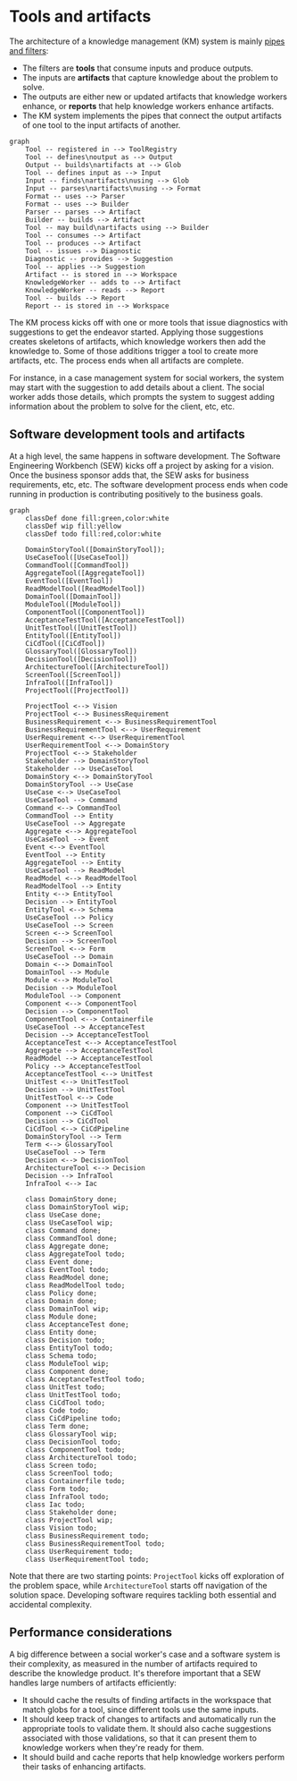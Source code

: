 # Tools and artifacts

The architecture of a knowledge management (KM) system is mainly
[pipes and filters](https://www.enterpriseintegrationpatterns.com/patterns/messaging/PipesAndFilters.html):

- The filters are **tools** that consume inputs and produce outputs.
- The inputs are **artifacts** that capture knowledge about the problem to solve.
- The outputs are either new or updated artifacts that knowledge workers enhance, or **reports** that help knowledge
  workers enhance artifacts.
- The KM system implements the pipes that connect the output artifacts of one tool to the input artifacts of another.

```mermaid
graph
    Tool -- registered in --> ToolRegistry
    Tool -- defines\noutput as --> Output
    Output -- builds\nartifacts at --> Glob
    Tool -- defines input as --> Input
    Input -- finds\nartifacts\nusing --> Glob
    Input -- parses\nartifacts\nusing --> Format
    Format -- uses --> Parser
    Format -- uses --> Builder
    Parser -- parses --> Artifact
    Builder -- builds --> Artifact
    Tool -- may build\nartifacts using --> Builder
    Tool -- consumes --> Artifact
    Tool -- produces --> Artifact
    Tool -- issues --> Diagnostic
    Diagnostic -- provides --> Suggestion
    Tool -- applies --> Suggestion
    Artifact -- is stored in --> Workspace
    KnowledgeWorker -- adds to --> Artifact
    KnowledgeWorker -- reads --> Report
    Tool -- builds --> Report
    Report -- is stored in --> Workspace
```

The KM process kicks off with one or more tools that issue diagnostics with suggestions to get the
endeavor started.
Applying those suggestions creates skeletons of artifacts, which knowledge workers then add the knowledge to.
Some of those additions trigger a tool to create more artifacts, etc.
The process ends when all artifacts are complete.

For instance, in a case management system for social workers, the system may start with the suggestion to add details
about a client.
The social worker adds those details, which prompts the system to suggest adding information about the problem to solve
for the client, etc, etc.


## Software development tools and artifacts

At a high level, the same happens in software development.
The Software Engineering Workbench (SEW) kicks off a project by asking for a vision.
Once the business sponsor adds that, the SEW asks for business requirements, etc, etc.
The software development process ends when code running in production is contributing positively to the business goals.

```mermaid
graph
    classDef done fill:green,color:white
    classDef wip fill:yellow
    classDef todo fill:red,color:white
    
    DomainStoryTool([DomainStoryTool]);
    UseCaseTool([UseCaseTool])
    CommandTool([CommandTool])
    AggregateTool([AggregateTool])
    EventTool([EventTool])
    ReadModelTool([ReadModelTool])
    DomainTool([DomainTool])
    ModuleTool([ModuleTool])
    ComponentTool([ComponentTool])
    AcceptanceTestTool([AcceptanceTestTool])
    UnitTestTool([UnitTestTool])
    EntityTool([EntityTool])
    CiCdTool([CiCdTool])
    GlossaryTool([GlossaryTool])
    DecisionTool([DecisionTool])
    ArchitectureTool([ArchitectureTool])
    ScreenTool([ScreenTool])
    InfraTool([InfraTool])
    ProjectTool([ProjectTool])
    
    ProjectTool <--> Vision
    ProjectTool <--> BusinessRequirement
    BusinessRequirement <--> BusinessRequirementTool
    BusinessRequirementTool <--> UserRequirement
    UserRequirement <--> UserRequirementTool
    UserRequirementTool <--> DomainStory
    ProjectTool <--> Stakeholder
    Stakeholder --> DomainStoryTool
    Stakeholder --> UseCaseTool
    DomainStory <--> DomainStoryTool
    DomainStoryTool --> UseCase
    UseCase <--> UseCaseTool
    UseCaseTool --> Command
    Command <--> CommandTool
    CommandTool --> Entity
    UseCaseTool --> Aggregate
    Aggregate <--> AggregateTool
    UseCaseTool --> Event 
    Event <--> EventTool
    EventTool --> Entity
    AggregateTool --> Entity
    UseCaseTool --> ReadModel
    ReadModel <--> ReadModelTool
    ReadModelTool --> Entity
    Entity <--> EntityTool
    Decision --> EntityTool
    EntityTool <--> Schema
    UseCaseTool --> Policy
    UseCaseTool --> Screen
    Screen <--> ScreenTool
    Decision --> ScreenTool
    ScreenTool <--> Form
    UseCaseTool --> Domain
    Domain <--> DomainTool
    DomainTool --> Module
    Module <--> ModuleTool
    Decision --> ModuleTool
    ModuleTool --> Component
    Component <--> ComponentTool
    Decision --> ComponentTool
    ComponentTool <--> Containerfile
    UseCaseTool --> AcceptanceTest
    Decision --> AcceptanceTestTool
    AcceptanceTest <--> AcceptanceTestTool
    Aggregate --> AcceptanceTestTool
    ReadModel --> AcceptanceTestTool
    Policy --> AcceptanceTestTool
    AcceptanceTestTool <--> UnitTest
    UnitTest <--> UnitTestTool
    Decision --> UnitTestTool
    UnitTestTool <--> Code
    Component --> UnitTestTool
    Component --> CiCdTool
    Decision --> CiCdTool
    CiCdTool <--> CiCdPipeline
    DomainStoryTool --> Term
    Term <--> GlossaryTool
    UseCaseTool --> Term
    Decision <--> DecisionTool
    ArchitectureTool <--> Decision
    Decision --> InfraTool
    InfraTool <--> Iac

    class DomainStory done;
    class DomainStoryTool wip;
    class UseCase done;
    class UseCaseTool wip;
    class Command done;
    class CommandTool done;
    class Aggregate done;
    class AggregateTool todo;
    class Event done;
    class EventTool todo;
    class ReadModel done;
    class ReadModelTool todo;
    class Policy done;
    class Domain done;
    class DomainTool wip;
    class Module done;
    class AcceptanceTest done;
    class Entity done;
    class Decision todo;
    class EntityTool todo;
    class Schema todo;
    class ModuleTool wip;
    class Component done;
    class AcceptanceTestTool todo;
    class UnitTest todo;
    class UnitTestTool todo;
    class CiCdTool todo;
    class Code todo;
    class CiCdPipeline todo;
    class Term done;
    class GlossaryTool wip;
    class DecisionTool todo;
    class ComponentTool todo;
    class ArchitectureTool todo;
    class Screen todo;
    class ScreenTool todo;
    class Containerfile todo;
    class Form todo;
    class InfraTool todo;
    class Iac todo;
    class Stakeholder done;
    class ProjectTool wip;
    class Vision todo;
    class BusinessRequirement todo;
    class BusinessRequirementTool todo;
    class UserRequirement todo;
    class UserRequirementTool todo;
```

Note that there are two starting points: `ProjectTool` kicks off exploration of the problem space, while
`ArchitectureTool` starts off navigation of the solution space.
Developing software requires tackling both essential and accidental complexity.


## Performance considerations

A big difference between a social worker's case and a software system is their complexity, as measured in the number of
artifacts required to describe the knowledge product.
It's therefore important that a SEW handles large numbers of artifacts efficiently:

- It should cache the results of finding artifacts in the workspace that match globs for a tool, since different tools
  use the same inputs.
- It should keep track of changes to artifacts and automatically run the appropriate tools to validate them.
  It should also cache suggestions associated with those validations, so that it can present them to knowledge workers
  when they're ready for them.
- It should build and cache reports that help knowledge workers perform their tasks of enhancing artifacts.
